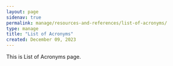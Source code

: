 ```yaml
---
layout: page
sidenav: true
permalink: manage/resources-and-references/list-of-acronyms/
type: manage
title: "List of Acronyms"
created: December 09, 2023
---
```


This is List of Acronyms page.



